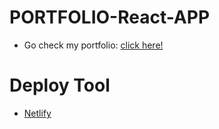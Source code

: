 # PORTFOLIO-React-APP

- Go check my portfolio: [click here!](https://competent-bartik-fc1dd0.netlify.app/)
# Deploy Tool

- [Netlify](https://www.netlify.com/)
